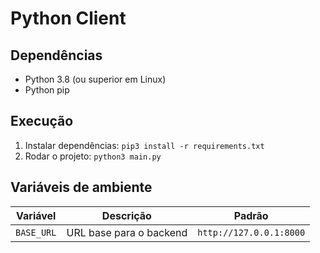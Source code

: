 # Python Client

## Dependências
- Python 3.8 (ou superior em Linux)
- Python pip

## Execução
1. Instalar dependências: `pip3 install -r requirements.txt`
2. Rodar o projeto: `python3 main.py`

## Variáveis de ambiente
| Variável | Descrição | Padrão |
| --- | --- | --- |
| `BASE_URL` | URL base para o backend | `http://127.0.0.1:8000` |